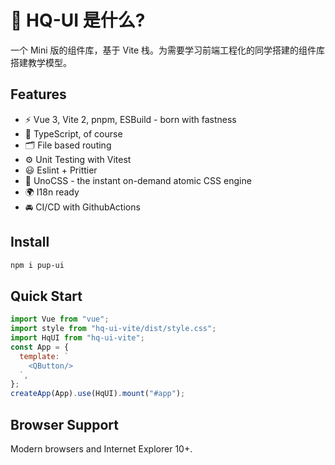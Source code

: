 # 🔨 HQ-UI 是什么?

一个 Mini 版的组件库，基于 Vite 栈。为需要学习前端工程化的同学搭建的组件库搭建教学模型。

## Features

- ⚡️ Vue 3, Vite 2, pnpm, ESBuild - born with fastness
- 🦾 TypeScript, of course
- 🗂 File based routing
- ⚙️ Unit Testing with Vitest
- 😃 Eslint + Prittier
- 🎨 UnoCSS - the instant on-demand atomic CSS engine
- 🌍 I18n ready
- 🚘 CI/CD with GithubActions

## Install

```bash
npm i pup-ui
```

## Quick Start

```javascript
import Vue from "vue";
import style from "hq-ui-vite/dist/style.css";
import HqUI from "hq-ui-vite";
const App = {
  template: `
  	<QButton/>
  `,
};
createApp(App).use(HqUI).mount("#app");
```

## Browser Support

Modern browsers and Internet Explorer 10+.
